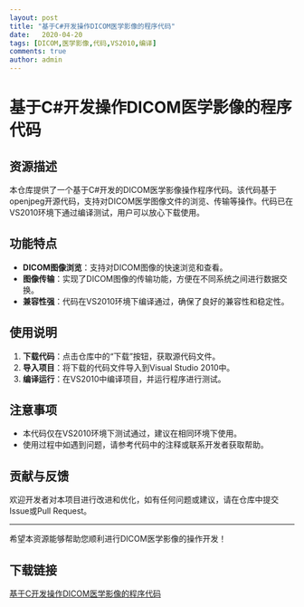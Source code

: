 ```yaml
---
layout: post
title: "基于C#开发操作DICOM医学影像的程序代码"
date:   2020-04-20
tags: [DICOM,医学影像,代码,VS2010,编译]
comments: true
author: admin
---
```

# 基于C#开发操作DICOM医学影像的程序代码

## 资源描述

本仓库提供了一个基于C#开发的DICOM医学影像操作程序代码。该代码基于openjpeg开源代码，支持对DICOM医学图像文件的浏览、传输等操作。代码已在VS2010环境下通过编译测试，用户可以放心下载使用。

## 功能特点

- **DICOM图像浏览**：支持对DICOM图像的快速浏览和查看。
- **图像传输**：实现了DICOM图像的传输功能，方便在不同系统之间进行数据交换。
- **兼容性强**：代码在VS2010环境下编译通过，确保了良好的兼容性和稳定性。

## 使用说明

1. **下载代码**：点击仓库中的“下载”按钮，获取源代码文件。
2. **导入项目**：将下载的代码文件导入到Visual Studio 2010中。
3. **编译运行**：在VS2010中编译项目，并运行程序进行测试。

## 注意事项

- 本代码仅在VS2010环境下测试通过，建议在相同环境下使用。
- 使用过程中如遇到问题，请参考代码中的注释或联系开发者获取帮助。

## 贡献与反馈

欢迎开发者对本项目进行改进和优化，如有任何问题或建议，请在仓库中提交Issue或Pull Request。

---

希望本资源能够帮助您顺利进行DICOM医学影像的操作开发！

## 下载链接

[基于C开发操作DICOM医学影像的程序代码](https://pan.quark.cn/s/5f49bb3559ab)